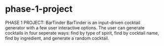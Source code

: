 # phase-1-project
PHASE 1 PROJECT: BarTinder
BarTinder is an input-driven cocktail generator with a few user interactive options. The user can generate cocktails in four seperate ways: find by type of spirit, find by cocktail name, find by ingredient,
and generate a random cocktail.

